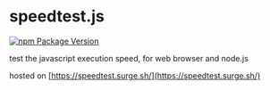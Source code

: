 # speedtest.js
[![npm Package Version](https://img.shields.io/npm/v/@beenotung/speedtest.js.svg?maxAge=2592000)](https://www.npmjs.com/package/@beenotung/speedtest.js)

test the javascript execution speed, for web browser and node.js

hosted on [https://speedtest.surge.sh/](https://speedtest.surge.sh/)
